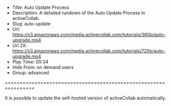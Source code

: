 * Title: Auto Update Process
* Description: A detailed rundown of the Auto Update Process in activeCollab.
* Slug: auto-update
* Url: https://s3.amazonaws.com/media.activecollab.com/tutorials/360p/auto-upgrade.mp4
* Url 2X: https://s3.amazonaws.com/media.activecollab.com/tutorials/720p/auto-upgrade.mp4
* Play Time: 00:34
* Hide From: on demand users
* Group: advanced

================================================================

It is possible to update the self-hosted version of activeCollab automatically.